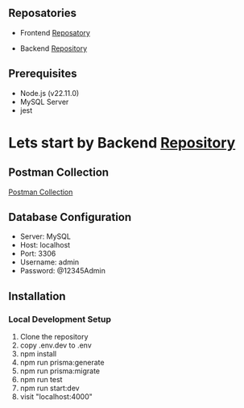## Reposatories
- Frontend [Reposatory](https://github.com/AymanNagyAhmed/chemist-task-frontend)

- Backend [Repository](https://github.com/AymanNagyAhmed/chemist-task-backend)

## Prerequisites
- Node.js (v22.11.0)
- MySQL Server
- jest


# Lets start by Backend [Repository](https://github.com/AymanNagyAhmed/chemist-task-backend)


## Postman Collection 
[Postman Collection](./Chemist-Warehouses-task.postman_collection.json)

## Database Configuration
- Server: MySQL
- Host: localhost
- Port: 3306
- Username: admin
- Password: @12345Admin

## Installation

### Local Development Setup

1. Clone the repository
2. copy .env.dev to .env
3. npm install
4. npm run prisma:generate
5. npm run prisma:migrate
6. npm run test
7. npm run start:dev
8. visit "localhost:4000"

